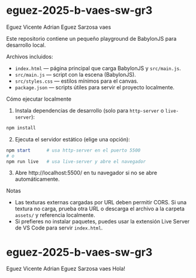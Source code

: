 # eguez-2025-b-vaes-sw-gr3

Eguez Vicente Adrian Eguez Sarzosa vaes

Este repositorio contiene un pequeño playground de BabylonJS para desarrollo local.

Archivos incluidos:

- `index.html` — página principal que carga BabylonJS y `src/main.js`.
- `src/main.js` — script con la escena (BabylonJS).
- `src/styles.css` — estilos mínimos para el canvas.
- `package.json` — scripts útiles para servir el proyecto localmente.

Cómo ejecutar localmente

1. Instala dependencias de desarrollo (solo para `http-server` o `live-server`):

```powershell
npm install
```

2. Ejecuta el servidor estático (elige una opción):

```powershell
npm start      # usa http-server en el puerto 5500
# o
npm run live   # usa live-server y abre el navegador
```

3. Abre http://localhost:5500/ en tu navegador si no se abre automáticamente.

Notas

- Las texturas externas cargadas por URL deben permitir CORS. Si una textura no carga, prueba otra URL o descarga el archivo a la carpeta `assets/` y referencia localmente.
- Si prefieres no instalar paquetes, puedes usar la extensión Live Server de VS Code para servir `index.html`.
# eguez-2025-b-vaes-sw-gr3
Eguez Vicente Adrian Eguez Sarzosa vaes
Hola!